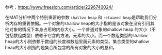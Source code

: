 参考：https://www.freesion.com/article/2296740024/

在MAT分析中两个特别重要的参数 `shallow heap` 和 `retained heap`是帮助我们分析内存的重要依据。一个对象的shallow heap的大小指的是该对象在没有引用其他对象的情况下本身占用的内存大小。一个普通对象的shallow heap 的大小（不包括数组类型）依赖于它含的方法，元素的大小。而一个数组类型的shallow  heap的大小则依赖于数组的长度和数组里面元素的类型。集合类型的shallow heap的大小则指的是集合所包含的所有对象的大小的总和。





























